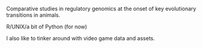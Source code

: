 Comparative studies in regulatory genomics at the onset of key evolutionary transitions in animals.

R/UNIX/a bit of Python (for now)

I also like to tinker around with video game data and assets.

<!---
apposada/apposada is a ✨ special ✨ repository because its `README.md` (this file) appears on your GitHub profile.
You can click the Preview link to take a look at your changes.
--->
